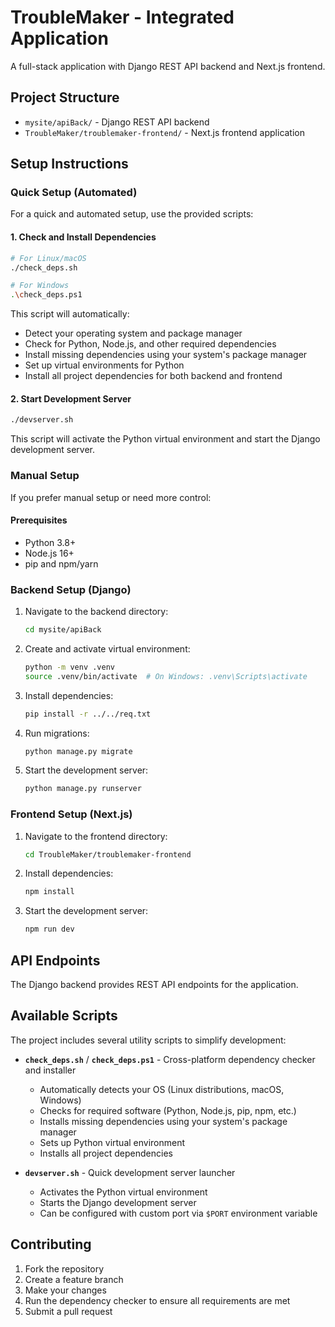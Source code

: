 # TroubleMaker - Integrated Application

A full-stack application with Django REST API backend and Next.js frontend.

## Project Structure

- `mysite/apiBack/` - Django REST API backend
- `TroubleMaker/troublemaker-frontend/` - Next.js frontend application

## Setup Instructions

### Quick Setup (Automated)

For a quick and automated setup, use the provided scripts:

#### 1. Check and Install Dependencies

```bash
# For Linux/macOS
./check_deps.sh

# For Windows
.\check_deps.ps1
```

This script will automatically:

- Detect your operating system and package manager
- Check for Python, Node.js, and other required dependencies
- Install missing dependencies using your system's package manager
- Set up virtual environments for Python
- Install all project dependencies for both backend and frontend

#### 2. Start Development Server

```bash
./devserver.sh
```

This script will activate the Python virtual environment and start the Django development server.

### Manual Setup

If you prefer manual setup or need more control:

#### Prerequisites

- Python 3.8+
- Node.js 16+
- pip and npm/yarn

### Backend Setup (Django)

1. Navigate to the backend directory:
   ```bash
   cd mysite/apiBack
   ```
2. Create and activate virtual environment:
   ```bash
   python -m venv .venv
   source .venv/bin/activate  # On Windows: .venv\Scripts\activate
   ```
3. Install dependencies:
   ```bash
   pip install -r ../../req.txt
   ```
4. Run migrations:
   ```bash
   python manage.py migrate
   ```
5. Start the development server:
   ```bash
   python manage.py runserver
   ```

### Frontend Setup (Next.js)

1. Navigate to the frontend directory:
   ```bash
   cd TroubleMaker/troublemaker-frontend
   ```
2. Install dependencies:
   ```bash
   npm install
   ```
3. Start the development server:
   ```bash
   npm run dev
   ```

## API Endpoints

The Django backend provides REST API endpoints for the application.

## Available Scripts

The project includes several utility scripts to simplify development:

- **`check_deps.sh`** / **`check_deps.ps1`** - Cross-platform dependency checker and installer

  - Automatically detects your OS (Linux distributions, macOS, Windows)
  - Checks for required software (Python, Node.js, pip, npm, etc.)
  - Installs missing dependencies using your system's package manager
  - Sets up Python virtual environment
  - Installs all project dependencies

- **`devserver.sh`** - Quick development server launcher
  - Activates the Python virtual environment
  - Starts the Django development server
  - Can be configured with custom port via `$PORT` environment variable

## Contributing

1. Fork the repository
2. Create a feature branch
3. Make your changes
4. Run the dependency checker to ensure all requirements are met
5. Submit a pull request
